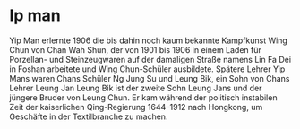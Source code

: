 # Ip man

Yip Man erlernte 1906 die bis dahin noch kaum bekannte Kampfkunst Wing Chun von Chan Wah Shun, 
der von 1901 bis 1906 in einem Laden für Porzellan- und Steinzeugwaren auf der damaligen Straße namens Lin Fa Dei in
Foshan arbeitete und Wing Chun-Schüler ausbildete. Spätere Lehrer Yip Mans waren Chans Schüler Ng Jung Su und Leung Bik, 
ein Sohn von Chans Lehrer Leung Jan 
Leung Bik ist der zweite Sohn Leung Jans und der jüngere Bruder von Leung Chun.
Er kam während der politisch instabilen Zeit der kaiserlichen Qing-Regierung 1644–1912 nach Hongkong, 
um Geschäfte in der Textilbranche zu machen.
